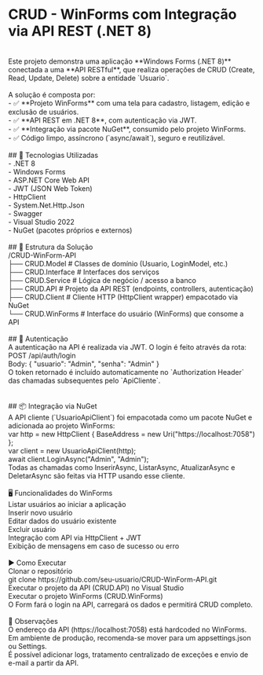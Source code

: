 # CRUD - WinForms com Integração via API REST (.NET 8)<br>
<br>
Este projeto demonstra uma aplicação **Windows Forms (.NET 8)** conectada a uma **API RESTful**, que realiza operações de CRUD (Create, Read, Update, Delete) sobre a entidade `Usuario`.<br>
<br>
A solução é composta por:<br>
- ✅ **Projeto WinForms** com uma tela para cadastro, listagem, edição e exclusão de usuários.<br>
- ✅ **API REST em .NET 8**, com autenticação via JWT.<br>
- ✅ **Integração via pacote NuGet**, consumido pelo projeto WinForms.<br>
- ✅ Código limpo, assíncrono (`async/await`), seguro e reutilizável.<br>
<br>
## 🧩 Tecnologias Utilizadas<br>
- .NET 8<br>
- Windows Forms<br>
- ASP.NET Core Web API<br>
- JWT (JSON Web Token)<br>
- HttpClient<br>
- System.Net.Http.Json<br>
- Swagger<br>
- Visual Studio 2022<br>
- NuGet (pacotes próprios e externos)<br>
<br>
## 📂 Estrutura da Solução<br>
/CRUD-WinForm-API<br>
├── CRUD.Model # Classes de domínio (Usuario, LoginModel, etc.)<br>
├── CRUD.Interface # Interfaces dos serviços<br>
├── CRUD.Service # Lógica de negócio / acesso a banco<br>
├── CRUD.API # Projeto da API REST (endpoints, controllers, autenticação)<br>
├── CRUD.Client # Cliente HTTP (HttpClient wrapper) empacotado via NuGet<br>
└── CRUD.WinForms # Interface do usuário (WinForms) que consome a API<br>
<br>
## 🔐 Autenticação<br>
A autenticação na API é realizada via JWT. O login é feito através da rota:<br>
POST /api/auth/login<br>
Body: { "usuario": "Admin", "senha": "Admin" }<br>
O token retornado é incluído automaticamente no `Authorization Header` das chamadas subsequentes pelo `ApiCliente`.<br>
<br>
<br>
## 📦 Integração via NuGet<br>
A API cliente (`UsuarioApiClient`) foi empacotada como um pacote NuGet e adicionada ao projeto WinForms:<br>
var http = new HttpClient { BaseAddress = new Uri("https://localhost:7058") };<br>
var client = new UsuarioApiClient(http);<br>
await client.LoginAsync("Admin", "Admin");<br>
Todas as chamadas como InserirAsync, ListarAsync, AtualizarAsync e DeletarAsync são feitas via HTTP usando esse cliente.<br>
<br>
🖥️ Funcionalidades do WinForms<br>
Listar usuários ao iniciar a aplicação<br>
Inserir novo usuário<br>
Editar dados do usuário existente<br>
Excluir usuário<br>
Integração com API via HttpClient + JWT<br>
Exibição de mensagens em caso de sucesso ou erro<br>
<br>
▶️ Como Executar<br>
Clonar o repositório<br>
git clone https://github.com/seu-usuario/CRUD-WinForm-API.git<br>
Executar o projeto da API (CRUD.API) no Visual Studio<br>
Executar o projeto WinForms (CRUD.WinForms)<br>
O Form fará o login na API, carregará os dados e permitirá CRUD completo.<br>
<br>
📌 Observações<br>
O endereço da API (https://localhost:7058) está hardcoded no WinForms. Em ambiente de produção, recomenda-se mover para um appsettings.json ou Settings.<br>
É possível adicionar logs, tratamento centralizado de exceções e envio de e-mail a partir da API.<br>

